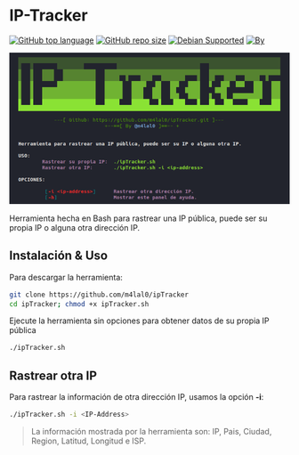 # IP-Tracker
[![GitHub top language](https://img.shields.io/github/languages/top/m4lal0/ipTracker?logo=gnu-bash&style=flat-square)](#)
[![GitHub repo size](https://img.shields.io/github/repo-size/m4lal0/ipTracker?logo=webpack&style=flat-square)](#)
[![Debian Supported](https://img.shields.io/badge/Debian-Supported-blue?style=flat-square&logo=debian)](#)
[![By](https://img.shields.io/badge/By-m4lal0-green?style=flat-square&logo=github)](#)

![IP-Tracker](./images/helpPanel.png)

Herramienta hecha en Bash para rastrear una IP pública, puede ser su propia IP o alguna otra dirección IP.

## Instalación & Uso
Para descargar la herramienta:
```sh
git clone https://github.com/m4lal0/ipTracker
cd ipTracker; chmod +x ipTracker.sh
```

Ejecute la herramienta sin opciones para obtener datos de su propia IP pública
```sh
./ipTracker.sh
```

## Rastrear otra IP
Para rastrear la información de otra dirección IP, usamos la opción **-i**:
```sh
./ipTracker.sh -i <IP-Address>
```

>La información mostrada por la herramienta son: IP, Pais, Ciudad, Region, Latitud, Longitud e ISP.